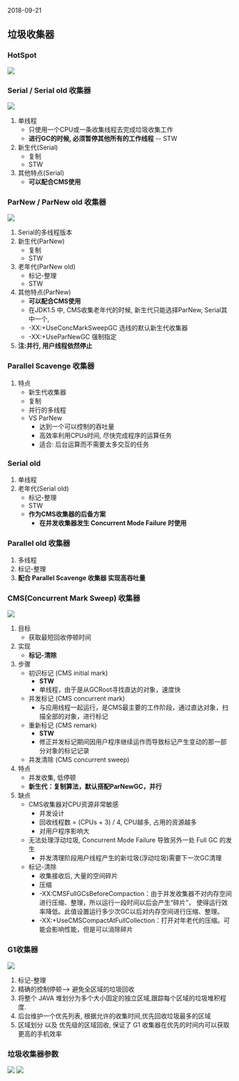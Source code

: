 2018-09-21

## 垃圾收集器


### HotSpot
![](1.jpg)

### Serial / Serial old 收集器
![](2.jpg)
1. 单线程
    - 只使用一个CPU或一条收集线程去完成垃圾收集工作
    - **进行GC的时候, 必须暂停其他所有的工作线程** -- STW
2. 新生代(Serial)
    - 复制
    - STW
4. 其他特点(Serial)
    - **可以配合CMS使用**    

### ParNew / ParNew old 收集器
![](3.jpg)
1. Serial的多线程版本
2. 新生代(ParNew)
    - 复制
    - STW
3. 老年代(ParNew old)
    - 标记-整理
    - STW
4. 其他特点(ParNew)
    - **可以配合CMS使用**
    - 在JDK1.5 中, CMS收集老年代的时候, 新生代只能选择ParNew, Serial其中一个, 
    - -XX:+UseConcMarkSweepGC 选线的默认新生代收集器
    - -XX:+UseParNewGC 强制指定
5. **注:并行, 用户线程依然停止**
    
### Parallel Scavenge 收集器
1. 特点
    - 新生代收集器
    - 复制
    - 并行的多线程
    - VS ParNew
        - 达到一个可以控制的吞吐量
        - 高效率利用CPUs时间, 尽快完成程序的运算任务
        - 适合: 后台运算而不需要太多交互的任务
        
### Serial old
1. 单线程
1. 老年代(Serial old)
    - 标记-整理
    - STW
    - **作为CMS收集器的后备方案**
        - **在并发收集器发生 Concurrent Mode Failure 时使用**

### Parallel old 收集器
1. 多线程
2. 标记-整理
3. **配合 Parallel Scavenge 收集器 实现高吞吐量**


### CMS(Concurrent Mark Sweep) 收集器
![](4.jpg)
1. 目标
    - 获取最短回收停顿时间
2. 实现
    - **标记-清除**
3. 步骤
    - 初识标记 (CMS initial mark)
        - **STW**
        - 单线程，由于是从GCRoot寻找直达的对象，速度快
    - 并发标记 (CMS concurrent mark)
        - 与应用线程一起运行，是CMS最主要的工作阶段，通过直达对象，扫描全部的对象，进行标记
    - 重新标记 (CMS remark)
        - **STW**
        - 修正并发标记期间因用户程序继续运作而导致标记产生变动的那一部分对象的标记记录
    - 并发清除 (CMS concurrent sweep)
4. 特点
    - 并发收集, 低停顿
    - **新生代：复制算法，默认搭配ParNewGC，并行**
5. 缺点
    - CMS收集器对CPU资源非常敏感
        - 并发设计
        - 回收线程数 = (CPUs + 3) / 4, CPU越多, 占用的资源越多
        - 对用户程序影响大
    - 无法处理浮动垃圾, Concurrent Mode Failure 导致另外一处 Full GC 的发生
        - 并发清理阶段用户线程产生的新垃圾(浮动垃圾)需要下一次GC清理
    - 标记-清除
        - 收集接收后, 大量的空间碎片
        - 压缩
        - -XX:CMSFullGCsBeforeCompaction：由于并发收集器不对内存空间进行压缩、整理，所以运行一段时间以后会产生“碎片”，
            使得运行效率降低。此值设置运行多少次GC以后对内存空间进行压缩、整理。
        - -XX:+UseCMSCompactAtFullCollection：打开对年老代的压缩。可能会影响性能，但是可以消除碎片

### G1收集器
![](5.jpg)
1. 标记-整理
2. 精确的控制停顿--> 避免全区域的垃圾回收
3. 将整个 JAVA 堆划分为多个大小固定的独立区域,跟踪每个区域的垃圾堆积程度.
4. 后台维护一个优先列表, 根据允许的收集时间,优先回收垃圾最多的区域
5. 区域划分 以及 优先级的区域回收, 保证了 G1 收集器在优先的时间内可以获取更高的手机效率

### 垃圾收集器参数
![](6.jpg)
![](7.jpg)